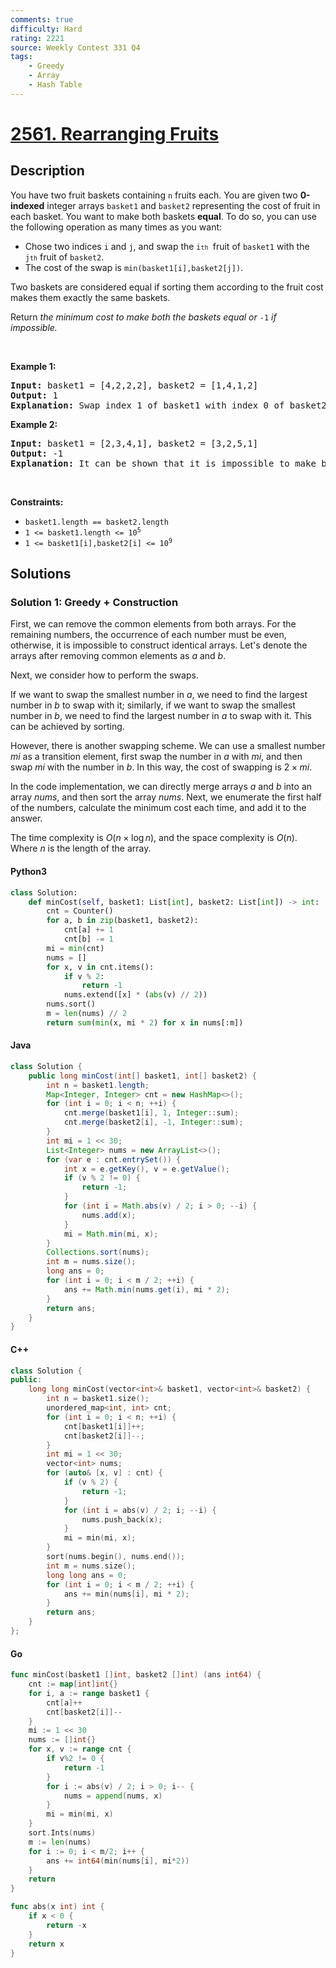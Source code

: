 ```yaml
---
comments: true
difficulty: Hard
rating: 2221
source: Weekly Contest 331 Q4
tags:
    - Greedy
    - Array
    - Hash Table
---
```


<!-- problem:start -->

# [2561. Rearranging Fruits](https://leetcode.com/problems/rearranging-fruits)

## Description

<!-- description:start -->

<p>You have two fruit baskets containing <code>n</code> fruits each. You are given two <strong>0-indexed</strong> integer arrays <code>basket1</code> and <code>basket2</code> representing the cost of fruit in each basket. You want to make both baskets <strong>equal</strong>. To do so, you can use the following operation as many times as you want:</p>

<ul>
	<li>Chose two indices <code>i</code> and <code>j</code>, and swap the <code>i<font size="1">th</font>&nbsp;</code>fruit of <code>basket1</code> with the <code>j<font size="1">th</font></code>&nbsp;fruit of <code>basket2</code>.</li>
	<li>The cost of the swap is <code>min(basket1[i],basket2[j])</code>.</li>
</ul>

<p>Two baskets are considered equal if sorting them according to the fruit cost makes them exactly the same baskets.</p>

<p>Return <em>the minimum cost to make both the baskets equal or </em><code>-1</code><em> if impossible.</em></p>

<p>&nbsp;</p>
<p><strong class="example">Example 1:</strong></p>

<pre>
<strong>Input:</strong> basket1 = [4,2,2,2], basket2 = [1,4,1,2]
<strong>Output:</strong> 1
<strong>Explanation:</strong> Swap index 1 of basket1 with index 0 of basket2, which has cost 1. Now basket1 = [4,1,2,2] and basket2 = [2,4,1,2]. Rearranging both the arrays makes them equal.
</pre>

<p><strong class="example">Example 2:</strong></p>

<pre>
<strong>Input:</strong> basket1 = [2,3,4,1], basket2 = [3,2,5,1]
<strong>Output:</strong> -1
<strong>Explanation:</strong> It can be shown that it is impossible to make both the baskets equal.
</pre>

<p>&nbsp;</p>
<p><strong>Constraints:</strong></p>

<ul>
	<li><code>basket1.length == basket2.length</code></li>
	<li><code>1 &lt;= basket1.length &lt;= 10<sup>5</sup></code></li>
	<li><code>1 &lt;= basket1[i],basket2[i]&nbsp;&lt;= 10<sup>9</sup></code></li>
</ul>

<!-- description:end -->

## Solutions

<!-- solution:start -->

### Solution 1: Greedy + Construction

First, we can remove the common elements from both arrays. For the remaining numbers, the occurrence of each number must be even, otherwise, it is impossible to construct identical arrays. Let's denote the arrays after removing common elements as $a$ and $b$.

Next, we consider how to perform the swaps.

If we want to swap the smallest number in $a$, we need to find the largest number in $b$ to swap with it; similarly, if we want to swap the smallest number in $b$, we need to find the largest number in $a$ to swap with it. This can be achieved by sorting.

However, there is another swapping scheme. We can use a smallest number $mi$ as a transition element, first swap the number in $a$ with $mi$, and then swap $mi$ with the number in $b$. In this way, the cost of swapping is $2 \times mi$.

In the code implementation, we can directly merge arrays $a$ and $b$ into an array $nums$, and then sort the array $nums$. Next, we enumerate the first half of the numbers, calculate the minimum cost each time, and add it to the answer.

The time complexity is $O(n \times \log n)$, and the space complexity is $O(n)$. Where $n$ is the length of the array.

<!-- tabs:start -->

#### Python3

```python
class Solution:
    def minCost(self, basket1: List[int], basket2: List[int]) -> int:
        cnt = Counter()
        for a, b in zip(basket1, basket2):
            cnt[a] += 1
            cnt[b] -= 1
        mi = min(cnt)
        nums = []
        for x, v in cnt.items():
            if v % 2:
                return -1
            nums.extend([x] * (abs(v) // 2))
        nums.sort()
        m = len(nums) // 2
        return sum(min(x, mi * 2) for x in nums[:m])
```

#### Java

```java
class Solution {
    public long minCost(int[] basket1, int[] basket2) {
        int n = basket1.length;
        Map<Integer, Integer> cnt = new HashMap<>();
        for (int i = 0; i < n; ++i) {
            cnt.merge(basket1[i], 1, Integer::sum);
            cnt.merge(basket2[i], -1, Integer::sum);
        }
        int mi = 1 << 30;
        List<Integer> nums = new ArrayList<>();
        for (var e : cnt.entrySet()) {
            int x = e.getKey(), v = e.getValue();
            if (v % 2 != 0) {
                return -1;
            }
            for (int i = Math.abs(v) / 2; i > 0; --i) {
                nums.add(x);
            }
            mi = Math.min(mi, x);
        }
        Collections.sort(nums);
        int m = nums.size();
        long ans = 0;
        for (int i = 0; i < m / 2; ++i) {
            ans += Math.min(nums.get(i), mi * 2);
        }
        return ans;
    }
}
```

#### C++

```cpp
class Solution {
public:
    long long minCost(vector<int>& basket1, vector<int>& basket2) {
        int n = basket1.size();
        unordered_map<int, int> cnt;
        for (int i = 0; i < n; ++i) {
            cnt[basket1[i]]++;
            cnt[basket2[i]]--;
        }
        int mi = 1 << 30;
        vector<int> nums;
        for (auto& [x, v] : cnt) {
            if (v % 2) {
                return -1;
            }
            for (int i = abs(v) / 2; i; --i) {
                nums.push_back(x);
            }
            mi = min(mi, x);
        }
        sort(nums.begin(), nums.end());
        int m = nums.size();
        long long ans = 0;
        for (int i = 0; i < m / 2; ++i) {
            ans += min(nums[i], mi * 2);
        }
        return ans;
    }
};
```

#### Go

```go
func minCost(basket1 []int, basket2 []int) (ans int64) {
	cnt := map[int]int{}
	for i, a := range basket1 {
		cnt[a]++
		cnt[basket2[i]]--
	}
	mi := 1 << 30
	nums := []int{}
	for x, v := range cnt {
		if v%2 != 0 {
			return -1
		}
		for i := abs(v) / 2; i > 0; i-- {
			nums = append(nums, x)
		}
		mi = min(mi, x)
	}
	sort.Ints(nums)
	m := len(nums)
	for i := 0; i < m/2; i++ {
		ans += int64(min(nums[i], mi*2))
	}
	return
}

func abs(x int) int {
	if x < 0 {
		return -x
	}
	return x
}
```

<!-- tabs:end -->

<!-- solution:end -->

<!-- problem:end -->
